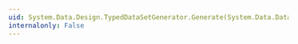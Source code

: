 ```yaml
---
uid: System.Data.Design.TypedDataSetGenerator.Generate(System.Data.DataSet,System.CodeDom.CodeNamespace,System.CodeDom.Compiler.CodeDomProvider)
internalonly: False
---
```

